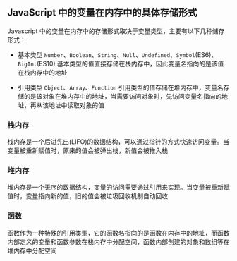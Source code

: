 ## JavaScript 中的变量在内存中的具体存储形式

Javascript 中的变量在内存中的存储形式取决于变量类型，主要有以下几种储存形式：

- 基本类型
  `Number`、`Boolean`、`String`、`Null`、`Undefined`、`Symbol`(ES6)、`BigInt`(ES10)
  基本类型的值直接存储在栈内存中，因此变量名指向的是该值在栈内存中的地址

- 引用类型
  `Object`、`Array`、`Function`
  引用类型的值存储在堆内存中，变量名存储的是该对象在堆内存中的地址，当需要访问对象时，先访问变量名指向的地址，再从该地址中读取对象的值

### 栈内存

栈内存是一个后进先出(LIFO)的数据结构，可以通过指针的方式快速访问变量。当变量被重新赋值时，原来的值会被弹出栈，新值会被推入栈

### 堆内存

堆内存是一个无序的数据结构，变量的访问需要通过引用来实现。当变量被重新赋值时，变量指向新的值，旧的值会被垃圾回收机制自动回收

### 函数

函数作为一种特殊的引用类型，它的函数名指向的是函数在内存中的地址，而函数内部定义的变量和函数参数在栈内存中分配空间，函数内部创建的对象和数组等在堆内存中分配空间

